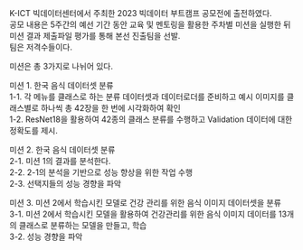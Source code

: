 K-ICT 빅데이터센터에서 주최한 2023 빅데이터 부트캠프 공모전에 출전하였다. <br/>
공모 내용은 5주간의 예선 기간 동안 교육 및 멘토링을 활용한 주차별 미션을 실행한 뒤 미션 결과 제출파일 평가를 통해 본선 진출팀을 선발. <br/>
팀은 저격수들이다.

미션은 총 3가지로 나뉘어 있다.<br/>

미션 1. 한국 음식 데이터셋 분류<br/>
1-1. 각 메뉴를 클래스로 하는 분류 데이터셋과 데이터로더를 준비하고 예시 이미지를 클래스별로 하나씩 총 42장을 한 번에 시각화하여 확인<br/>
1-2. ResNet18을 활용하여 42종의 클래스 분류를 수행하고 Validation 데이터에 대한 정확도를 제시.<br/>

미션 2. 한국 음식 데이터셋 분류<br/>
2-1. 미션 1의 결과를 분석한다.<br/>
2-2. 2-1의 분석을 기반으로 성능 향상을 위한 작업 수행<br/>
2-3. 선택지들의 성능 경향을 파악

미션 3. 미션 2에서 학습시킨 모델로 건강 관리를 위한 음식 이미지 데이터셋을 분류<br/>
3-1. 미션 2에서 학습시킨 모델을 활용하여 건강관리를 위한 음식 이미지 데이터를 13개의 클래스로 분류하는 모델을 만들고, 학습<br/>
3-2. 성능 경향을 파악
